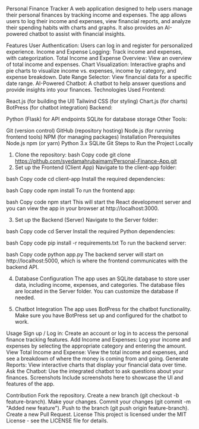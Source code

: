 Personal Finance Tracker
A web application designed to help users manage their personal finances by tracking income and expenses. The app allows users to log their income and expenses, view financial reports, and analyze their spending habits with charts and graphs. It also provides an AI-powered chatbot to assist with financial insights.

Features
User Authentication: Users can log in and register for personalized experience.
Income and Expense Logging: Track income and expenses, with categorization.
Total Income and Expense Overview: View an overview of total income and expenses.
Chart Visualization: Interactive graphs and pie charts to visualize income vs. expenses, income by category, and expense breakdown.
Date Range Selector: View financial data for a specific date range.
AI-Powered Chatbot: A chatbot to help answer questions and provide insights into your finances.
Technologies Used
Frontend:

React.js (for building the UI)
Tailwind CSS (for styling)
Chart.js (for charts)
BotPress (for chatbot integration)
Backend:

Python (Flask) for API endpoints
SQLite for database storage
Other Tools:

Git (version control)
GitHub (repository hosting)
Node.js (for running frontend tools)
NPM (for managing packages)
Installation
Prerequisites
Node.js
npm (or yarn)
Python 3.x
SQLite
Git
Steps to Run the Project Locally
1. Clone the repository:
bash
Copy code
git clone https://github.com/syedamahrubaimam/Personal-Finance-App.git
2. Set up the Frontend (Client App)
Navigate to the client-app folder:

bash
Copy code
cd client-app
Install the required dependencies:

bash
Copy code
npm install
To run the frontend app:

bash
Copy code
npm start
This will start the React development server and you can view the app in your browser at http://localhost:3000.

3. Set up the Backend (Server)
Navigate to the Server folder:

bash
Copy code
cd Server
Install the required Python dependencies:

bash
Copy code
pip install -r requirements.txt
To run the backend server:

bash
Copy code
python app.py
The backend server will start on http://localhost:5000, which is where the frontend communicates with the backend API.

4. Database Configuration
The app uses an SQLite database to store user data, including income, expenses, and categories. The database files are located in the Server folder. You can customize the database if needed.

5. Chatbot Integration
The app uses BotPress for the chatbot functionality. Make sure you have BotPress set up and configured for the chatbot to work.

Usage
Sign up / Log in: Create an account or log in to access the personal finance tracking features.
Add Income and Expenses: Log your income and expenses by selecting the appropriate category and entering the amount.
View Total Income and Expense: View the total income and expenses, and see a breakdown of where the money is coming from and going.
Generate Reports: View interactive charts that display your financial data over time.
Ask the Chatbot: Use the integrated chatbot to ask questions about your finances.
Screenshots
Include screenshots here to showcase the UI and features of the app.

Contribution
Fork the repository.
Create a new branch (git checkout -b feature-branch).
Make your changes.
Commit your changes (git commit -m "Added new feature").
Push to the branch (git push origin feature-branch).
Create a new Pull Request.
License
This project is licensed under the MIT License - see the LICENSE file for details.
